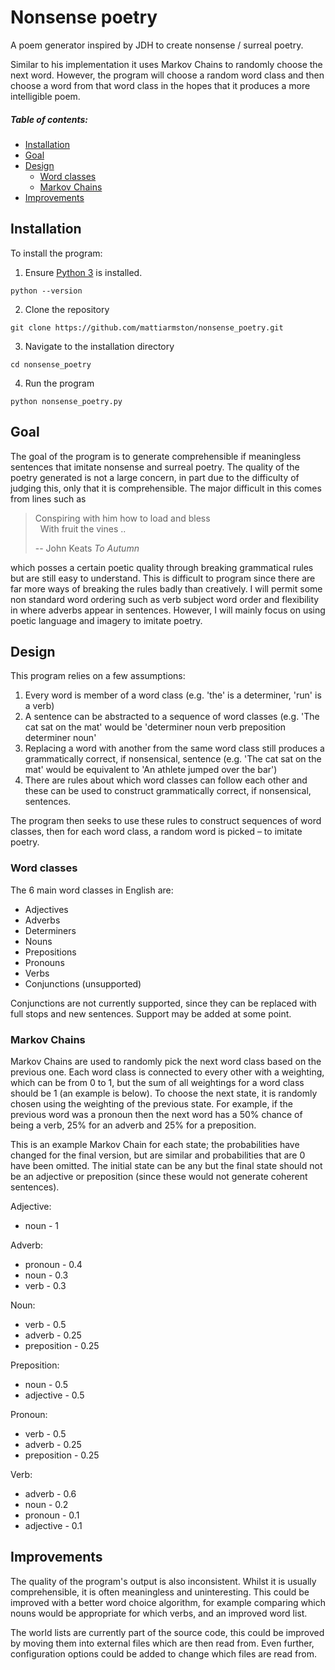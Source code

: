 # Nonsense poetry

A poem generator inspired by JDH to create nonsense / surreal poetry.

Similar to his implementation it uses Markov Chains to randomly choose the
next word. However, the program will choose a random word class and then choose
a word from that word class in the hopes that it produces a more intelligible
poem.

##### Table of contents:

- [Installation](#installation)
- [Goal](#goal)
- [Design](#design)
    - [Word classes](#word-classes)
    - [Markov Chains](#markov-chains)
- [Improvements](#improvements)

## Installation

To install the program:

1. Ensure [Python 3](https://www.python.org) is installed.
```
python --version
```
2. Clone the repository
```
git clone https://github.com/mattiarmston/nonsense_poetry.git
```
3. Navigate to the installation directory
```
cd nonsense_poetry
```
4. Run the program
```
python nonsense_poetry.py
```

## Goal

The goal of the program is to generate comprehensible if meaningless sentences
that imitate nonsense and surreal poetry. The quality of the poetry generated is
not a large concern, in part due to the difficulty of judging this, only that it
is comprehensible. The major difficult in this comes from lines such as

> Conspiring with him how to load and bless \
> &nbsp; With fruit the vines ..
>
> -- John Keats *To Autumn*

which posses a certain poetic quality through breaking grammatical rules but are
still easy to understand. This is difficult to program since there are far more
ways of breaking the rules badly than creatively. I will permit some non
standard word ordering such as verb subject word order and flexibility in where
adverbs appear in sentences. However, I will mainly focus on using poetic
language and imagery to imitate poetry.

## Design

This program relies on a few assumptions:

1. Every word is member of a word class (e.g. 'the' is a determiner, 'run' is a
   verb)
2. A sentence can be abstracted to a sequence of word classes (e.g. 'The cat sat
   on the mat' would be 'determiner noun verb preposition determiner noun'
3. Replacing a word with another from the same word class still produces a
   grammatically correct, if nonsensical, sentence (e.g. 'The cat sat on the
   mat' would be equivalent to 'An athlete jumped over the bar')
4. There are rules about which word classes can follow each other and these can
   be used to construct grammatically correct, if nonsensical, sentences.

The program then seeks to use these rules to construct sequences of word
classes, then for each word class, a random word is picked – to imitate poetry.

### Word classes

The 6 main word classes in English are:

- Adjectives
- Adverbs
- Determiners
- Nouns
- Prepositions
- Pronouns
- Verbs
- Conjunctions (unsupported)

Conjunctions are not currently supported, since they can be replaced with
full stops and new sentences. Support may be added at some point.

### Markov Chains

Markov Chains are used to randomly pick the next word class based on the
previous one. Each word class is connected to every other with a weighting,
which can be from 0 to 1, but the sum of all weightings for a word class should
be 1 (an example is below). To choose the next state, it is randomly chosen
using the weighting of the previous state. For example, if the previous word was
a pronoun then the next word has a 50% chance of being a verb, 25% for an adverb
and 25% for a preposition.

This is an example Markov Chain for each state; the probabilities have changed
for the final version, but are similar and probabilities that are 0 have been
omitted. The initial state can be any but the final state should not be an
adjective or preposition (since these would not generate coherent sentences).

Adjective:
- noun - 1

Adverb:
- pronoun - 0.4
- noun - 0.3
- verb - 0.3

Noun:
- verb - 0.5
- adverb - 0.25
- preposition - 0.25

Preposition:
- noun - 0.5
- adjective - 0.5

Pronoun:
- verb - 0.5
- adverb - 0.25
- preposition - 0.25

Verb:
- adverb - 0.6
- noun - 0.2
- pronoun - 0.1
- adjective - 0.1

## Improvements

The quality of the program's output is also inconsistent. Whilst it is usually
comprehensible, it is often meaningless and uninteresting. This could be
improved with a better word choice algorithm, for example comparing which nouns
would be appropriate for which verbs, and an improved word list.

The world lists are currently part of the source code, this could be improved by
moving them into external files which are then read from. Even further,
configuration options could be added to change which files are read from.

